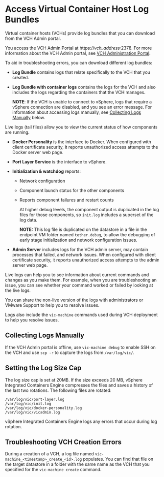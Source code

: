# Access Virtual Container Host Log Bundles #

Virtual container hosts (VCHs) provide log bundles that you can download from the VCH Admin portal.

You access the VCH Admin Portal at https://<i>vch_address</i>:2378. For more information about the VCH Admin portal, see [VCH Administration Portal](access_vicadmin.md).

To aid in troubleshooting errors, you can download different log bundles:

- **Log Bundle** contains logs that relate specifically to the VCH that you created. 
- **Log Bundle with container logs** contains the logs for the VCH and also includes the logs regarding the containers that the VCH manages.

    **NOTE**: If the VCH is unable to connect to vSphere, logs that require a vSphere connection are disabled, and you see an error message. For information about accessing logs manually, see [Collecting Logs Manually](#manual) below.

Live logs (tail files) allow you to view the current status of how components are running.

- **Docker Personality** is the interface to Docker. When configured with client certificate security, it reports unauthorized access attempts to the Docker server web page.
- **Port Layer Service** is the interface to vSphere.
- **Initialization & watchdog** reports:

  - Network configuration
  - Component launch status for the other components
  - Reports component failures and restart counts

    At higher debug levels, the component output is duplicated in the log files for those components, so `init.log`  includes a superset of the log data.

    **NOTE:** This log file is duplicated on the datastore in a file in the endpoint VM folder named `tether.debug`, to allow the debugging of early stage initialization and network configuration issues.

- **Admin Server** includes logs for the VCH admin server, may contain processes that failed, and network issues. When configured with client certificate security, it reports unauthorized access attempts to the admin server web page.

Live logs can help you to see information about current commands and changes as you make them. For example, when you are troubleshooting an issue, you can see whether your command worked or failed by looking at the live logs.

You can share the non-live version of the logs with administrators or VMware Support to help you to resolve issues.

Logs also include the `vic-machine` commands used during VCH deployment to help you resolve issues.

## Collecting Logs Manually <a id="manual"></a>
If the VCH Admin portal is offline, use `vic-machine debug` to enable SSH on the VCH and use `scp -r` to capture the logs from `/var/log/vic/`.

## Setting the Log Size Cap
The log size cap is set at 20MB. If the size exceeds 20 MB, vSphere Integrated Containers Engine compresses the files and saves a history of the last two rotations. The following files are rotated:

`/var/log/vic/port-layer.log` <br>
`/var/log/vic/init.log` <br>
`/var/log/vic/docker-personality.log` <br>
`/var/log/vic/vicadmin.log`

vSphere Integrated Containers Engine logs any errors that occur during log rotation.

## Troubleshooting VCH Creation Errors ##

During a creation of a VCH, a log file named `vic-machine_<timestamp>_create_<id>.log` populates. You can find that file on the target datastore in a folder with the same name as the VCH that you specified for the `vic-machine create` command. 